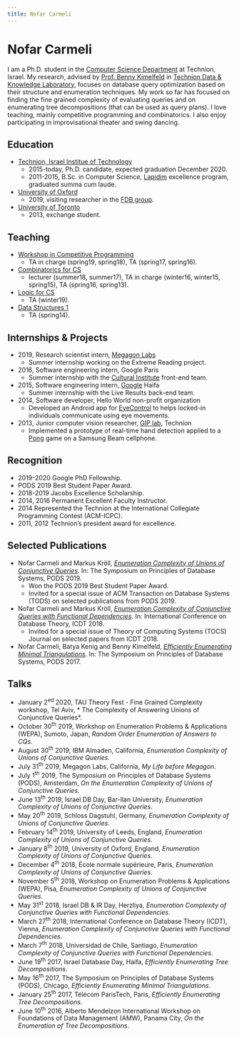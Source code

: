 ```yaml
---
title: Nofar Carmeli
---
```


# Nofar Carmeli

I am a Ph.D. student in the [Computer Science Department](http://cs.technion.ac.il/) at Technion, Israel. My research, advised by [Prof. Benny Kimelfeld](https://benny.cs.technion.ac.il/) in [Technion Data & Knowledge Laboratory](https://tdk.cs.technion.ac.il/), focuses on database query optimization based on their structure and enumeration techniques.
My work so far has focused on finding the fine grained complexity of evaluating queries and on enumerating tree decompositions (that can be used as query plans).
I love teaching, mainly competitive programming and combinatorics. I also enjoy participating in improvisational theater and swing dancing.

## Education

* [Technion, Israel Institue of Technology](https://www.technion.ac.il/en/home-2/)
  * 2015-today, Ph.D. candidate, expected graduation December 2020.
  * 2011-2015, B.Sc. in Computer Science, [Lapidim](http://lapidim.cs.technion.ac.il/) excellence program, graduated summa cum laude.
* [University of Oxford](http://www.ox.ac.uk/)
  * 2019, visiting researcher in the [FDB group](https://fdbresearch.github.io/).
* [University of Toronto](https://www.utoronto.ca/)
  * 2013, exchange student.

## Teaching

* [Workshop in Competitive Programming](https://webcourse.cs.technion.ac.il/234901)
  * TA in charge (spring19, spring18), TA (spring17, spring16).
* [Combinatorics for CS](https://webcourse.cs.technion.ac.il/234141)
  * lecturer (summer18, summer17), TA in charge (winter16, winter15, spring15), TA (spring16, spring13).
* [Logic for CS](https://webcourse.cs.technion.ac.il/234292)
  * TA (winter19).
* [Data Structures 1](https://webcourse.cs.technion.ac.il/234218)
  * TA (spring14).
  
## Internships & Projects

* 2019, Research scientist intern, [Megagon Labs](https://www.megagon.ai/)
  * Summer internship working on the Extreme Reading project.
* 2016, Software engineering intern, Google Paris
  * Summer internship with the [Cultural Institute](https://artsandculture.google.com/) front-end team.
* 2015, Software engineering intern, [Google](https://about.google/intl/en/) Haifa
  * Summer internship with the Live Results back-end team.
* 2014, Software developer, Hello World non-profit organization
  * Developed an Android app for [EyeControl](www.eyecontrol.co.il) to helps locked-in individuals communicate using eye movements.
* 2013, Junior computer vision researcher, [GIP lab](http://gip.cs.technion.ac.il/), Technion
  * Implemented a prototype of real-time hand detection applied to a [Pong](https://www.youtube.com/watch?v=msWkridhFyQ) game on a Samsung Beam cellphone.
  
## Recognition

* 2019-2020	Google PhD Fellowship.
* PODS 2019 Best Student Paper Award.
* 2018-2019	Jacobs Excellence Scholarship.
* 2014, 2016	Permanent Excellent Faculty Instructor.
* 2014 Represented the Technion at the International Collegiate Programming Contest (ACM-ICPC).
* 2011, 2012	Technion’s president award for excellence.

## Selected Publications

* Nofar Carmeli and Markus Kröll, [*Enumeration Complexity of Unions of Conjunctive Queries*](https://arxiv.org/abs/1812.03831). In: The Symposium on Principles of Database Systems, PODS 2019.
  * Won the PODS 2019 Best Student Paper Award.
  * Invited for a special issue of ACM Transaction on Database Systems (TODS) on selected publications from PODS 2019.
* Nofar Carmeli and Markus Kröll, [*Enumeration Complexity of Conjunctive Queries with Functional Dependencies*](https://arxiv.org/abs/1712.07880). In: International Conference on Database Theory, ICDT 2018.
  * Invited for a special issue of Theory of Computing Systems (TOCS) Journal on selected papers from ICDT 2018.
* Nofar Carmeli, Batya Kenig and Benny Kimelfeld, [*Efficiently Enumerating Minimal Triangulations*](https://arxiv.org/abs/1604.02833). In: The Symposium on Principles of Database Systems, PODS 2017.

## Talks

* January 2<sup>ed</sup> 2020, TAU Theory Fest - Fine Grained Complexity workshop, Tel Aviv, * The Complexity of Answering Unions of Conjunctive Queries*.
* October 30<sup>th</sup> 2019, Workshop on Enumeration Problems & Applications (WEPA), Sumoto, Japan, *Random Order Enumeration of Answers to CQs*.
* August 30<sup>th</sup> 2019, IBM Almaden, California, *Enumeration Complexity of Unions of Conjunctive Queries*.
* July 31<sup>th</sup> 2019, Megagon Labs, California, *My Life before Megagon*.
* July 1<sup>th</sup> 2019, The Symposium on Principles of Database Systems (PODS), Amsterdam, *On the Enumeration Complexity of Unions of Conjunctive Queries*.
* June 13<sup>th</sup> 2019, Israel DB Day, Bar-Ilan University, *Enumeration Complexity of Unions of Conjunctive Queries*.
* May 20<sup>th</sup> 2019, Schloss Dagstuhl, Germany, *Enumeration Complexity of Unions of Conjunctive Queries*.
* February 14<sup>th</sup> 2019, University of Leeds, England, *Enumeration Complexity of Unions of Conjunctive Queries*.
* January 8<sup>th</sup> 2019, University of Oxford, England, *Enumeration Complexity of Unions of Conjunctive Queries*.
* December 4<sup>th</sup> 2018, École normale supérieure, Paris, *Enumeration Complexity of Unions of Conjunctive Queries*.
* November 5<sup>th</sup> 2018, Workshop on Enumeration Problems & Applications (WEPA), Pisa, *Enumeration Complexity of Unions of Conjunctive Queries*.
* May 31<sup>st</sup> 2018, Israel DB & IR Day, Herzliya, *Enumeration Complexity of Conjunctive Queries with Functional Dependencies*.
* March 27<sup>th</sup> 2018, International Conference on Database Theory (ICDT), Vienna, *Enumeration Complexity of Conjunctive Queries with Functional Dependencies*.
* March 7<sup>th</sup> 2018, Universidad de Chile, Santiago, *Enumeration Complexity of Conjunctive Queries with Functional Dependencies*.
* June 19<sup>th</sup> 2017, Israel Database Day, Haifa, *Efficiently Enumerating Tree Decompositions*.
* May 16<sup>th</sup> 2017, The Symposium on Principles of Database Systems (PODS), Chicago, *Efficiently Enumerating Minimal Triangulations*.
* January 25<sup>th</sup> 2017, Télécom ParisTech, Paris, *Efficiently Enumerating Tree Decompositions*.
* June 10<sup>th</sup> 2016, Alberto Mendelzon International Workshop on Foundations of Data Management (AMW), Panama City, *On the Enumeration of Tree Decompositions*.

